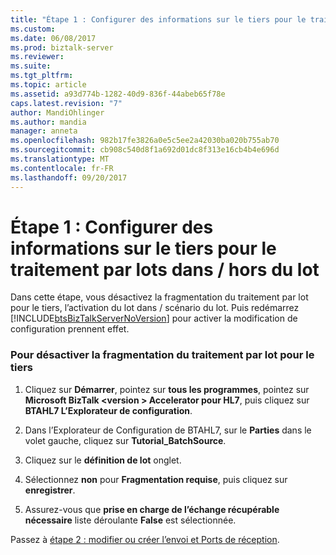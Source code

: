 ```yaml
---
title: "Étape 1 : Configurer des informations sur le tiers pour le traitement par lots dans le lot hors | Documents Microsoft"
ms.custom: 
ms.date: 06/08/2017
ms.prod: biztalk-server
ms.reviewer: 
ms.suite: 
ms.tgt_pltfrm: 
ms.topic: article
ms.assetid: a93d774b-1282-40d9-836f-44abeb65f78e
caps.latest.revision: "7"
author: MandiOhlinger
ms.author: mandia
manager: anneta
ms.openlocfilehash: 982b17fe3826a0e5c5ee2a42030ba020b755ab70
ms.sourcegitcommit: cb908c540d8f1a692d01dc8f313e16cb4b4e696d
ms.translationtype: MT
ms.contentlocale: fr-FR
ms.lasthandoff: 09/20/2017
---
```

# <a name="step-1-configure-party-information-for-batch-inbatch-out"></a>Étape 1 : Configurer des informations sur le tiers pour le traitement par lots dans / hors du lot
Dans cette étape, vous désactivez la fragmentation du traitement par lot pour le tiers, l’activation du lot dans / scénario du lot. Puis redémarrez [!INCLUDE[btsBizTalkServerNoVersion](../../includes/btsbiztalkservernoversion-md.md)] pour activer la modification de configuration prennent effet.  
  
### <a name="to-turn-off-fragmentation-of-batching-for-the-party"></a>Pour désactiver la fragmentation du traitement par lot pour le tiers  
  
1.  Cliquez sur **Démarrer**, pointez sur **tous les programmes**, pointez sur **Microsoft BizTalk \<version > Accelerator pour HL7**, puis cliquez sur **BTAHL7 L’Explorateur de configuration**.  
  
2.  Dans l’Explorateur de Configuration de BTAHL7, sur le **Parties** dans le volet gauche, cliquez sur **Tutorial_BatchSource**.  
  
3.  Cliquez sur le **définition de lot** onglet.  
  
4.  Sélectionnez **non** pour **Fragmentation requise**, puis cliquez sur **enregistrer**.  
  
5.  Assurez-vous que **prise en charge de l’échange récupérable nécessaire** liste déroulante **False** est sélectionnée.  
  
 Passez à [étape 2 : modifier ou créer l’envoi et Ports de réception](../../adapters-and-accelerators/accelerator-hl7/step-2-modify-or-create-the-send-and-receive-ports.md).